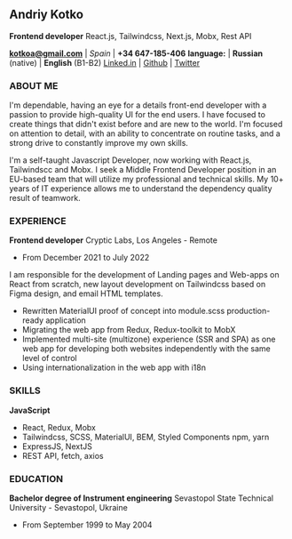## Andriy Kotko

**Frontend developer**
React.js, Tailwindcss, Next.js, Mobx, Rest API

**[kotkoa@gmail.com](mailto:kotkoa@gmail.com)** | _Spain_ | **+34 647-185-406**
**language:** | **Russian** (native) | **English** (B1-B2)
[Linked.in](https://www.linkedin.com/in/kotkoa/) | [Github](https://github.com/Kotkoa) | [Twitter](https://twitter.com/Kotkoa)

### ABOUT ME

I'm dependable, having an eye for a details front-end developer with a passion to provide high-quality UI for the end users. I have focused to create things that didn't exist before and are new to the world. I'm focused on attention to detail, with an ability to concentrate on routine tasks, and a strong drive to constantly improve my own skills.

I'm a self-taught Javascript Developer, now working with React.js, Tailwindscc and Mobx. I seek a Middle Frontend Developer position in an EU-based team that will utilize my professional and technical skills. My 10+ years of IT experience allows me to understand the dependency quality result of teamwork.

### EXPERIENCE

**Frontend developer**
Cryptic Labs, Los Angeles - Remote

- From December 2021 to July 2022

I am responsible for the development of Landing pages and Web-apps on React from scratch, new layout development on Tailwindcss based on Figma design, and email HTML templates.

- Rewritten MaterialUI proof of concept into module.scss production-ready application
- Migrating the web app from Redux, Redux-toolkit to MobX
- Implemented multi-site (multizone) experience (SSR and SPA) as one web app for developing both websites independently with the same level of control
- Using internationalization in the web app with i18n

### SKILLS

**JavaScript**

- React, Redux, Mobx
- Tailwindcss, SCSS, MaterialUI, BEM, Styled Components npm, yarn
- ExpressJS, NextJS
- REST API, fetch, axios

### EDUCATION

**Bachelor degree of Instrument engineering**
Sevastopol State Technical University - Sevastopol, Ukraine

- From September 1999 to May 2004
